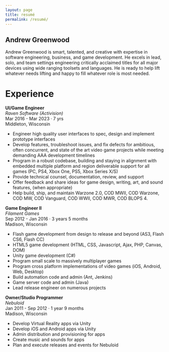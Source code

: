 ```yaml
---
layout: page
title: resumé
permalink: /resumé/
---
```


## Andrew Greenwood

Andrew Greenwood is smart, talented, and creative with expertise in software engineering, business, and game development. He excels in lead, solo, and team settings engineering critically acclaimed titles for all major devices using wide ranging toolsets and languages. He is ready to help lift whatever needs lifting and happy to fill whatever role is most needed.

# Experience

**UI/Game Engineer**  
*Raven Software (Activision)*  
Mar 2016 - Mar 2023 · 7 yrs  
Middleton, Wisconsin  
- Engineer high quality user interfaces to spec, design and implement prototype interfaces
- Develop features, troubleshoot issues, and fix defects for ambitious, often concurrent, and state of the art video game projects while meeting demanding AAA development timelines 
- Program in a robust codebase, building and staying in alignment with embedded multiple platform and region deliverable support for all games (PC, PS4, Xbox One, PS5, Xbox Series X/S)
- Provide technical counsel, documentation, review, and support
- Offer feedback and share ideas for game design, writing, art, and sound features, (when appropriate)
- Help build, ship, and maintain Warzone 2.0, COD MWII, COD Warzone, COD MW, COD Vanguard, COD WWII, COD MWR, COD BLOPS 4.  

**Game Engineer II**  
*Filament Games*  
Sep 2012 - Jan 2016 · 3 years 5 months  
Madison, Wisconsin  
- Flash game development from design to release and beyond (AS3, Flash CS6, Flash CC)
- HTML5 game development (HTML, CSS, Javascript, Ajax, PHP, Canvas, DOM)
- Unity game development (C#)
- Program small scale to massively multiplayer games
- Program cross platform implementations of video games (iOS, Android, Web, Desktop)
- Build automation code and admin (Ant, Jenkins)
- Game server code and admin (Java)
- Lead release engineer on numerous projects

**Owner/Studio Programmer**  
*Nebuloid*  
Jan 2011 - Sep 2012 · 1 year 9 months  
Madison, Wisconsin  
- Develop Virtual Reality apps via Unity
- Develop iOS and Android apps via Unity
- Admin distribution and provisioning for apps
- Create music and sounds for apps
- Plan and execute releases and events for Nebuloid